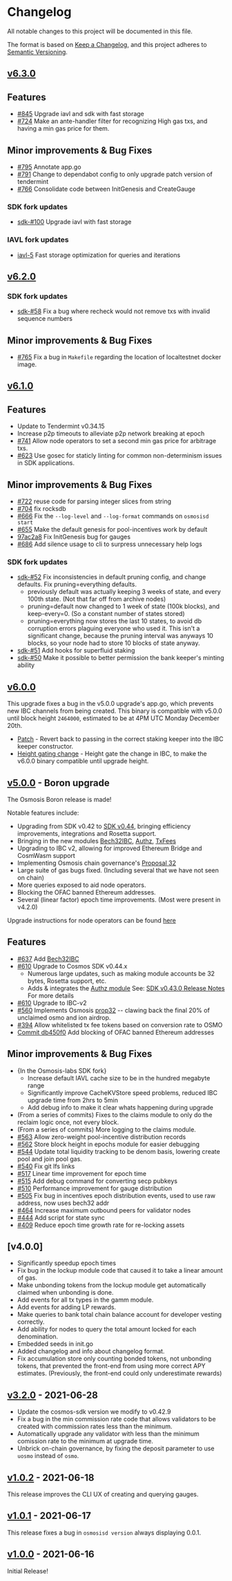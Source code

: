 <!--
Guiding Principles:

Changelogs are for humans, not machines.
There should be an entry for every single version.
The same types of changes should be grouped.
Versions and sections should be linkable.
The latest version comes first.
The release date of each version is displayed.
Mention whether you follow Semantic Versioning.

Usage:

Change log entries are to be added to the Unreleased section under the
appropriate stanza (see below). Each entry should ideally include a tag and
the Github issue reference in the following format:

* (<tag>) \#<issue-number> message

The issue numbers will later be link-ified during the release process so you do
not have to worry about including a link manually, but you can if you wish.

Types of changes (Stanzas):

"Features" for new features.
"Improvements" for changes in existing functionality.
"Deprecated" for soon-to-be removed features.
"Bug Fixes" for any bug fixes.
"Client Breaking" for breaking CLI commands and REST routes used by end-users.
"API Breaking" for breaking exported APIs used by developers building on SDK.
"State Machine Breaking" for any changes that result in a different AppState given same genesisState and txList.
Ref: https://keepachangelog.com/en/1.0.0/
-->

# Changelog

All notable changes to this project will be documented in this file.

The format is based on [Keep a Changelog](https://keepachangelog.com/en/1.0.0/),
and this project adheres to [Semantic Versioning](https://semver.org/spec/v2.0.0.html).

## [v6.3.0](https://github.com/osmosis-labs/osmosis/releases/tag/v6.3.0)

## Features

- [#845](https://github.com/osmosis-labs/osmosis/pull/846) Upgrade iavl and sdk with fast storage
- [#724](https://github.com/osmosis-labs/osmosis/pull/724) Make an ante-handler filter for recognizing High gas txs, and having a min gas price for them.

## Minor improvements & Bug Fixes

- [#795](https://github.com/osmosis-labs/osmosis/pull/795) Annotate app.go
- [#791](https://github.com/osmosis-labs/osmosis/pull/791) Change to dependabot config to only upgrade patch version of tendermint
- [#766](https://github.com/osmosis-labs/osmosis/pull/766) Consolidate code between InitGenesis and CreateGauge

### SDK fork updates

- [sdk-#100](https://github.com/osmosis-labs/cosmos-sdk/pull/100) Upgrade iavl with fast storage

### IAVL fork updates

- [iavl-5](https://github.com/osmosis-labs/iavl/pull/5) Fast storage optimization for queries and iterations

## [v6.2.0](https://github.com/osmosis-labs/osmosis/releases/tag/v6.2.0)

### SDK fork updates

- [sdk-#58](https://github.com/osmosis-labs/cosmos-sdk/pull/58) Fix a bug where recheck would not remove txs with invalid sequence numbers

## Minor improvements & Bug Fixes

- [#765](https://github.com/osmosis-labs/osmosis/pull/765) Fix a bug in `Makefile` regarding the location of localtestnet docker image.

## [v6.1.0](https://github.com/osmosis-labs/osmosis/releases/tag/v6.1.0)

## Features

- Update to Tendermint v0.34.15
- Increase p2p timeouts to alleviate p2p network breaking at epoch
- [#741](https://github.com/osmosis-labs/osmosis/pull/741) Allow node operators to set a second min gas price for arbitrage txs.
- [#623](https://github.com/osmosis-labs/osmosis/pull/623) Use gosec for staticly linting for common non-determinism issues in SDK applications.

## Minor improvements & Bug Fixes

- [#722](https://github.com/osmosis-labs/osmosis/issues/722) reuse code for parsing integer slices from string
- [#704](https://github.com/osmosis-labs/osmosis/pull/704) fix rocksdb
- [#666](https://github.com/osmosis-labs/osmosis/pull/666) Fix the `--log-level` and `--log-format` commands on `osmosisd start`
- [#655](https://github.com/osmosis-labs/osmosis/pull/655) Make the default genesis for pool-incentives work by default
- [97ac2a8](https://github.com/osmosis-labs/osmosis/commit/97ac2a86303fc8966a4c169107e0945775107e67) Fix InitGenesis bug for gauges
- [#686](https://github.com/osmosis-labs/osmosis/pull/686) Add silence usage to cli to surpress unnecessary help logs

### SDK fork updates

- [sdk-#52](https://github.com/osmosis-labs/cosmos-sdk/pull/52) Fix inconsistencies in default pruning config, and change defaults. Fix pruning=everything defaults.
  - previously default was actually keeping 3 weeks of state, and every 100th state. (Not that far off from archive nodes)
  - pruning=default now changed to 1 week of state (100k blocks), and keep-every=0. (So a constant number of states stored)
  - pruning=everything now stores the last 10 states, to avoid db corruption errors plaguing everyone who used it. This isn't a significant change, because the pruning interval was anyways 10 blocks, so your node had to store 10 blocks of state anyway.
- [sdk-#51](https://github.com/osmosis-labs/cosmos-sdk/pull/51) Add hooks for superfluid staking
- [sdk-#50](https://github.com/osmosis-labs/cosmos-sdk/pull/50) Make it possible to better permission the bank keeper's minting ability

## [v6.0.0](https://github.com/osmosis-labs/osmosis/releases/tag/v6.0.0)

This upgrade fixes a bug in the v5.0.0 upgrade's app.go, which prevents new IBC channels from being created.
This binary is compatible with v5.0.0 until block height `2464000`, estimated to be at 4PM UTC Monday December 20th.

- [Patch](https://github.com/osmosis-labs/osmosis/commit/907001b08686ed980e0afa3d97a9c5e2f095b79f#diff-a172cedcae47474b615c54d510a5d84a8dea3032e958587430b413538be3f333) - Revert back to passing in the correct staking keeper into the IBC keeper constructor.
- [Height gating change](https://github.com/osmosis-labs/ibc-go/pull/1) - Height gate the change in IBC, to make the v6.0.0 binary compatible until upgrade height.

## [v5.0.0](https://github.com/osmosis-labs/osmosis/releases/tag/v5.0.0) - Boron upgrade

The Osmosis Boron release is made!

Notable features include:

- Upgrading from SDK v0.42 to [SDK v0.44](https://github.com/cosmos/cosmos-sdk/blob/v0.43.0/RELEASE_NOTES.md), bringing efficiency improvements, integrations and Rosetta support.
- Bringing in the new modules [Bech32IBC](https://github.com/osmosis-labs/bech32-ibc/), [Authz](https://github.com/cosmos/cosmos-sdk/tree/master/x/authz/spec), [TxFees](https://github.com/osmosis-labs/osmosis/tree/main/x/txfees)
- Upgrading to IBC v2, allowing for improved Ethereum Bridge and CosmWasm support
- Implementing Osmosis chain governance's [Proposal 32](https://www.mintscan.io/osmosis/proposals/32)
- Large suite of gas bugs fixed. (Including several that we have not seen on chain)
- More queries exposed to aid node operators.
- Blocking the OFAC banned Ethereum addresses.
- Several (linear factor) epoch time improvements. (Most were present in v4.2.0)

Upgrade instructions for node operators can be found [here](https://github.com/osmosis-labs/osmosis/blob/v5.x/networks/osmosis-1/upgrades/v5/guide.md)

## Features

- [\#637](https://github.com/osmosis-labs/osmosis/pull/637) Add [Bech32IBC](https://github.com/osmosis-labs/bech32-ibc/)
- [\#610](https://github.com/osmosis-labs/osmosis/pull/610) Upgrade to Cosmos SDK v0.44.x
  - Numerous large updates, such as making module accounts be 32 bytes, Rosetta support, etc.
  - Adds & integrates the [Authz module](https://github.com/cosmos/cosmos-sdk/tree/master/x/authz/spec)
   See: [SDK v0.43.0 Release Notes](https://github.com/cosmos/cosmos-sdk/releases/tag/v0.43.0) For more details
- [\#610](https://github.com/osmosis-labs/osmosis/pull/610) Upgrade to IBC-v2
- [\#560](https://github.com/osmosis-labs/osmosis/pull/560) Implements Osmosis [prop32](https://www.mintscan.io/osmosis/proposals/32) -- clawing back the final 20% of unclaimed osmo and ion airdrop.
- [\#394](https://github.com/osmosis-labs/osmosis/pull/394) Allow whitelisted tx fee tokens based on conversion rate to OSMO
- [Commit db450f0](https://github.com/osmosis-labs/osmosis/commit/db450f0dce8c595211d920f9bca7ed0f3a136e43) Add blocking of OFAC banned Ethereum addresses

## Minor improvements & Bug Fixes

- {In the Osmosis-labs SDK fork}
  - Increase default IAVL cache size to be in the hundred megabyte range
  - Significantly improve CacheKVStore speed problems, reduced IBC upgrade time from 2hrs to 5min
  - Add debug info to make it clear whats happening during upgrade
- (From a series of commits) Fixes to the claims module to only do the reclaim logic once, not every block.
- (From a series of commits) More logging to the claims module.
- [\#563](https://github.com/osmosis-labs/osmosis/pull/563) Allow zero-weight pool-incentive distribution records
- [\#562](https://github.com/osmosis-labs/osmosis/pull/562) Store block height in epochs module for easier debugging
- [\#544](https://github.com/osmosis-labs/osmosis/pull/544) Update total liquidity tracking to be denom basis, lowering create pool and join pool gas.
- [\#540](https://github.com/osmosis-labs/osmosis/pull/540) Fix git lfs links
- [\#517](https://github.com/osmosis-labs/osmosis/pull/517) Linear time improvement for epoch time
- [\#515](https://github.com/osmosis-labs/osmosis/pull/515) Add debug command for converting secp pubkeys
- [\#510](https://github.com/osmosis-labs/osmosis/pull/510) Performance improvement for gauge distribution
- [\#505](https://github.com/osmosis-labs/osmosis/pull/505) Fix bug in incentives epoch distribution events, used to use raw address, now uses bech32 addr
- [\#464](https://github.com/osmosis-labs/osmosis/pull/464) Increase maximum outbound peers for validator nodes
- [\#444](https://github.com/osmosis-labs/osmosis/pull/444) Add script for state sync
- [\#409](https://github.com/osmosis-labs/osmosis/pull/409) Reduce epoch time growth rate for re-locking assets

## [v4.0.0]

- Significantly speedup epoch times
- Fix bug in the lockup module code that caused it to take a linear amount of gas.
- Make unbonding tokens from the lockup module get automatically claimed when unbonding is done.
- Add events for all tx types in the gamm module.
- Add events for adding LP rewards.
- Make queries to bank total chain balance account for developer vesting correctly.
- Add ability for nodes to query the total amount locked for each denomination.
- Embedded seeds in init.go
- Added changelog and info about changelog format.
- Fix accumulation store only counting bonded tokens, not unbonding tokens, that prevented the front-end from using more correct APY estimates. (Previously, the front-end could only underestimate rewards)

## [v3.2.0](https://github.com/osmosis/osmosis-labs/releases/tag/v2.0.0) - 2021-06-28

- Update the cosmos-sdk version we modify to v0.42.9
- Fix a bug in the min commission rate code that allows validators to be created with commission rates less than the minimum.
- Automatically upgrade any validator with less than the minimum comission rate to the minimum at upgrade time.
- Unbrick on-chain governance, by fixing the deposit parameter to use `uosmo` instead of `osmo`.

## [v1.0.2](https://github.com/osmosis/osmosis-labs/releases/tag/v1.0.2) - 2021-06-18

This release improves the CLI UX of creating and querying gauges.

## [v1.0.1](https://github.com/osmosis/osmosis-labs/releases/tag/v1.0.1) - 2021-06-17

This release fixes a bug in `osmosisd version` always displaying 0.0.1.

## [v1.0.0](https://github.com/osmosis/osmosis-labs/releases/tag/v1.0.0) - 2021-06-16

Initial Release!
